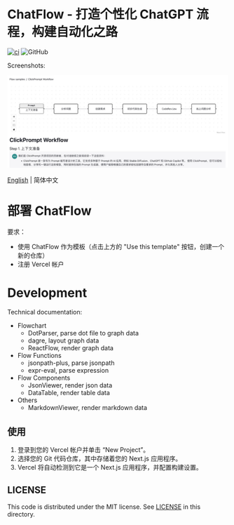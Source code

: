 # ChatFlow - 打造个性化 ChatGPT 流程，构建自动化之路

[![ci](https://github.com/prompt-engineering/chat-flow/actions/workflows/ci.yaml/badge.svg)](https://github.com/prompt-engineering/chat-flow/actions/workflows/ci.yaml)
![GitHub](https://img.shields.io/github/license/prompt-engineering/chat-flow)

Screenshots:

![](docs/screenshot.jpeg)

[English](./README.md) | 简体中文

# 部署 ChatFlow

要求：

- 使用 ChatFlow 作为模板（点击上方的 "Use this template" 按钮，创建一个新的仓库）
- 注册 Vercel 帐户

# Development

Technical documentation:

- Flowchart
    - DotParser, parse dot file to graph data
    - dagre, layout graph data
    - ReactFlow, render graph data
- Flow Functions
    - jsonpath-plus, parse jsonpath
    - expr-eval, parse expression
- Flow Components
    - JsonViewer, render json data
    - DataTable, render table data
- Others
    - MarkdownViewer, render markdown data

## 使用

1. 登录到您的 Vercel 帐户并单击 “New Project”。
2. 选择您的 Git 代码仓库，其中存储着您的 Next.js 应用程序。
3. Vercel 将自动检测到它是一个 Next.js 应用程序，并配置构建设置。

## LICENSE

This code is distributed under the MIT license. See [LICENSE](./LICENSE) in this directory.
